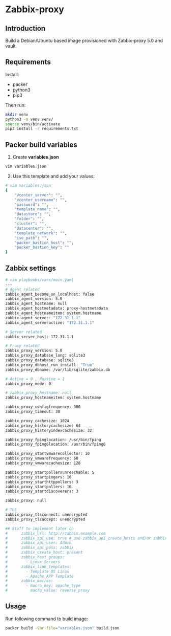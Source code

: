 # Zabbix-proxy 


## Introduction
Build a Debian/Ubuntu based image provisioned with Zabbix-proxy 5.0 and vault.
 

## Requirements

Install:
- packer
- python3
- pip3

Then run:
```bash
mkdir venv
python3 -m venv venv/
source venv/bin/activate
pip3 install -r requirements.txt
```


## Packer build variables
1. Create <b>variables.json</b>
```bash
vim variables.json
```

2. Use this template and add your values:
```bash
# vim variables.json
{
    "vcenter_server": "",
    "vcenter_username": "",
    "password": "",
    "template_name": "",
    "datastore": "",
    "folder": "",
    "cluster": "",
    "datacenter": "",
    "template_network": "",
    "iso_path": "",
    "packer_bastion_host": "",
    "packer_bastion_key": ""
}
```

## Zabbix settings
```bash
# vim playbooks/vars/main.yaml
---
# Agent related
zabbix_agent_become_on_localhost: false
zabbix_agent_version: 5.0
zabbix_agent_hostname: null
zabbix_agent_hostmetadata: proxy-hostmetadata
zabbix_agent_hostnameitem: system.hostname
zabbix_agent_server: "172.31.1.1"
zabbix_agent_serveractive: "172.31.1.1"

# Server related
zabbix_server_host: 172.31.1.1

# Proxy related
zabbix_proxy_version: 5.0
zabbix_proxy_database_long: sqlite3
zabbix_proxy_database: sqlite3
zabbix_proxy_dbhost_run_install: "True"
zabbix_proxy_dbname: /var/lib/sqlite/zabbix.db

# Active = 0 , Passive = 1
zabbix_proxy_mode: 0

# zabbix_proxy_hostname: null
zabbix_proxy_hostnameitem: system.hostname

zabbix_proxy_configfrequency: 300
zabbix_proxy_timeout: 30

zabbix_proxy_cachesize: 1024
zabbix_proxy_historycachesize: 64
zabbix_proxy_historyindexcachesize: 32

zabbix_proxy_fpinglocation: /usr/bin/fping
zabbix_proxy_fping6location: /usr/bin/fping6

zabbix_proxy_startvmwarecollector: 10
zabbix_proxy_vmwarefrequency: 60
zabbix_proxy_vmwarecachesize: 128

zabbix_proxy_startpollersunreachable: 5
zabbix_proxy_startpingers: 10
zabbix_proxy_starthttppollers: 3
zabbix_proxy_startpollers: 10
zabbix_proxy_startdiscoverers: 3

zabbix_proxy: null

# TLS
zabbix_proxy_tlsconnect: unencrypted
zabbix_proxy_tlsaccept: unencrypted

## Stuff to implement later on
#      zabbix_url: http://zabbix.example.com
#      zabbix_api_use: true # use zabbix_api_create_hosts and/or zabbix_api_create_hostgroup from 0.8.0
#      zabbix_api_user: Admin
#      zabbix_api_pass: zabbix
#      zabbix_create_host: present
#      zabbix_host_groups:
#        - Linux Servers
#      zabbix_link_templates:
#        - Template OS Linux
#        - Apache APP Template
#      zabbix_macros:
#        - macro_key: apache_type
#          macro_value: reverse_proxy
```

## Usage
Run following command to build image:
```bash
packer build -var-file="variables.json" build.json
```
